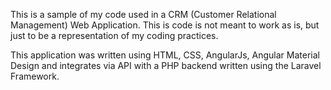 This is a sample of my code used in a CRM (Customer Relational Management) Web Application. This is code is not meant to work as is, but just to be a representation of my coding practices.

This application was written using HTML, CSS, AngularJs, Angular Material Design and integrates via API with a PHP backend written using the Laravel Framework.
